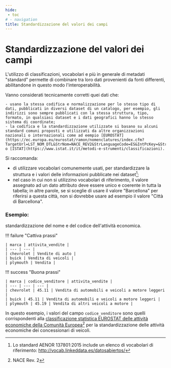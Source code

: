 ```yaml
---
hide:
 - toc
# - navigation
title: Standardizzazione del valori dei campi
---
```


# Standardizzazione del valori dei campi

L'utilizzo di classificazioni, vocabolari e più in generale di metadati "standard" permette di combinare tra loro dati provenienti da fonti differenti, abilitandone in questo modo l'interoperabilità. 

Vanno considerati tecnicamente corretti quei dati che:

    - usano la stessa codifica e normalizzazione per lo stesso tipo di dati, pubblicati in diversi dataset di un catalogo, per esempio, gli indirizzi sono sempre pubblicati con la stessa struttura, tipo, formato, in qualsiasi dataset e i dati geografici hanno lo stesso sistema di coordinate;
    - la codifica e la standardizzazione utilizzate si basano su alcuni standard comuni proposti e utilizzati da altre organizzazioni nazionali o internazionali come ad eempio [EUROSTAT](https://ec.europa.eu/eurostat/ramon/nomenclatures/index.cfm?TargetUrl=LST_NOM_DTL&StrNom=NACE_REV2&StrLanguageCode=ES&IntPcKey=&StrLayoutCode=HIERARCHIC&IntCurrentPage=1) o [ISTAT](https://www.istat.it/it/metodi-e-strumenti/classificazioni).

Si raccomanda:

- di utilizzare vocabolari comunemente usati, per standardizzare la struttura e i valori delle informazioni pubblicate nei dataset[^1];
- nel caso in cui non si utilizzino vocabolari di riferimento, il valore assegnato ad un dato attributo deve essere unico e coerente in tutta la tabella; in altre parole, se si sceglie di usare il valore "Barcellona" per riferirsi a questa città, non si dovrebbe usare ad esempio il valore "Città di Barcellona".

[^1]: Lo standard AENOR 137801:2015 include un elenco di vocabolari di riferimento: <http://vocab.linkeddata.es/datosabiertos/>


### Esempio:
standardizzazione del nome e del codice dell'attività economica.

!!! failure "Cattiva prassi"

    | marca | attivita_vendite |
    | --- | --- |
    | chevrolet | Vendite di auto |
    | buick | Vendita di veicoli |
    | plymouth | Vendita |

!!! success "Buona prassi"

    | marca | codice_venditore | attivita_vendite |
    | --- | --- | --- |
    | chevrolet | 45.11 | Vendita di automobili e veicoli a motore leggeri |
    | buick | 45.11 | Vendita di automobili e veicoli a motore leggeri |
    | plymouth | 45.19 | Vendita di altri veicoli a motore |



In questo esempio, i valori del campo `codice_venditore` sono quelli corrispondenti alla [classificazione statistica EUROSTAT delle attività economiche della Comunità Europea](https://ec.europa.eu/eurostat/ramon/nomenclatures/index.cfm?TargetUrl=LST_NOM_DTL&StrNom=NACE_REV2&StrLanguageCode=ES&IntPcKey=&StrLayoutCode=HIERARCHIC&IntCurrentPage=1)[^2] per la standardizzazione delle attività economiche dei concessionari di veicoli.

[^2]: NACE Rev. 2
